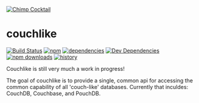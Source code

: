 [![Chimp Cocktail](http://chimpcocktail.github.io/chimpcocktail.png)](http://chimpcocktail.github.io)

couchlike
=========

[![Build Status](http://img.shields.io/travis/chimpcocktail/couchlike.svg)](https://travis-ci.org/chimpcocktail/couchlike) [![npm](http://img.shields.io/npm/v/couchlike.svg)](https://www.npmjs.org/package/couchlike) [![dependencies](https://david-dm.org/chimpcocktail/couchlike.svg)](https://david-dm.org/chimpcocktail/couchlike) [![Dev Dependencies](https://david-dm.org/chimpcocktail/couchlike/dev-status.svg)](https://david-dm.org/chimpcocktail/couchlike#info=devDependencies) [![npm downloads](http://img.shields.io/npm/dm/couchlike.svg)](https://www.npmjs.org/package/couchlike) [![history](http://img.shields.io/badge/history-changelog.md-green.svg)](https://github.com/chimpcocktail/couchlike/blob/master/CHANGELOG.md)

Couchlike is still very much a work in progress!

The goal of couchlike is to provide a single, common api for accessing the common capability of all 'couch-like' databases. Currently that inculdes: CouchDB, Couchbase, and PouchDB.
